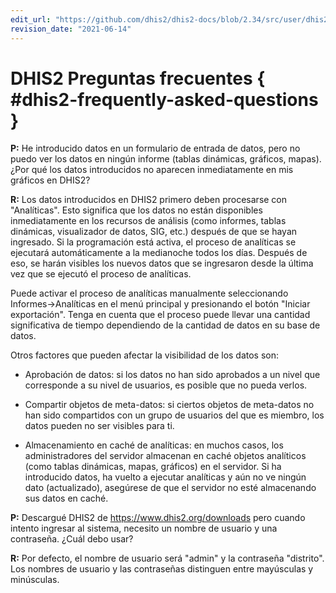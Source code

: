 ```yaml
---
edit_url: "https://github.com/dhis2/dhis2-docs/blob/2.34/src/user/dhis2-frequently-asked-questions.md"
revision_date: "2021-06-14"
---
```


# DHIS2 Preguntas frecuentes { #dhis2-frequently-asked-questions }

**P:** He introducido datos en un formulario de entrada de datos, pero no puedo ver los datos en ningún informe (tablas dinámicas, gráficos, mapas). ¿Por qué los datos introducidos no aparecen inmediatamente en mis gráficos en DHIS2?

**R:** Los datos introducidos en DHIS2 primero deben procesarse con "Analíticas". Esto significa que los datos no están disponibles inmediatamente en los recursos de análisis (como informes, tablas dinámicas, visualizador de datos, SIG, etc.) después de que se hayan ingresado. Si la programación está activa, el proceso de analíticas se ejecutará automáticamente a la medianoche todos los días. Después de eso, se harán visibles los nuevos datos que se ingresaron desde la última vez que se ejecutó el proceso de analíticas.

Puede activar el proceso de analíticas manualmente seleccionando Informes-\>Analíticas en el menú principal y presionando el botón "Iniciar exportación". Tenga en cuenta que el proceso puede llevar una cantidad significativa de tiempo dependiendo de la cantidad de datos en su base de datos.

Otros factores que pueden afectar la visibilidad de los datos son:

-   Aprobación de datos: si los datos no han sido aprobados a un nivel que corresponde a su nivel de usuarios, es posible que no pueda verlos.

-   Compartir objetos de meta-datos: si ciertos objetos de meta-datos no han sido compartidos con un grupo de usuarios del que es miembro, los datos pueden no ser visibles para ti.

-   Almacenamiento en caché de analíticas: en muchos casos, los administradores del servidor almacenan en caché objetos analíticos (como tablas dinámicas, mapas, gráficos) en el servidor. Si ha introducido datos, ha vuelto a ejecutar analíticas y aún no ve ningún dato (actualizado), asegúrese de que el servidor no esté almacenando sus datos en caché.

**P:** Descargué DHIS2 de <https://www.dhis2.org/downloads> pero cuando intento ingresar al sistema, necesito un nombre de usuario y una contraseña. ¿Cuál debo usar?

**R:** Por defecto, el nombre de usuario será "admin" y la contraseña "distrito". Los nombres de usuario y las contraseñas distinguen entre mayúsculas y minúsculas.
